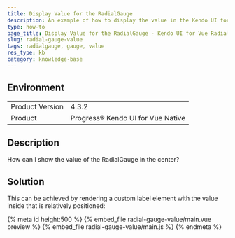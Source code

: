 ```yaml
---
title: Display Value for the RadialGauge
description: An example of how to display the value in the Kendo UI for Vue Native RadialGauge.
type: how-to
page_title: Display Value for the RadialGauge - Kendo UI for Vue RadialGauge
slug: radial-gauge-value
tags: radialgauge, gauge, value
res_type: kb
category: knowledge-base
---
```



## Environment

<table>
    <tbody>
	    <tr>
	    	<td>Product Version</td>
	    	<td>4.3.2</td>
	    </tr>
	    <tr>
	    	<td>Product</td>
	    	<td>Progress® Kendo UI for Vue Native</td>
	    </tr>
    </tbody>
</table>

## Description

How can I show the value of the RadialGauge in the center?

## Solution

This can be achieved by rendering a custom label element with the value inside that is relatively positioned:

{% meta id height:500 %}
{% embed_file radial-gauge-value/main.vue preview %}
{% embed_file radial-gauge-value/main.js  %}
{% endmeta %}
